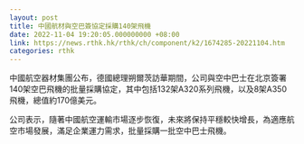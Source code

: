 ```yaml
---
layout: post
title: 中國航材與空巴簽協定採購140架飛機
date: 2022-11-04 19:20:05.000000000 +08:00
link: https://news.rthk.hk/rthk/ch/component/k2/1674285-20221104.htm
categories: rthk
---
```


中國航空器材集團公布，德國總理朔爾茨訪華期間，公司與空中巴士在北京簽署140架空巴飛機的批量採購協定，其中包括132架A320系列飛機，以及8架A350飛機，總值約170億美元。 

公司表示，隨著中國航空運輸市場逐步恢復，未來將保持平穩較快增長，為適應航空市場發展，滿足企業運力需求，批量採購一批空中巴士飛機。
